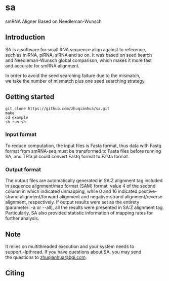 # sa
smRNA Aligner Based on Needleman-Wunsch
 
## Introduction  
SA is a software for small RNA sequence align against to reference,   
such as miRNA, piRNA, siRNA and so on. It was based on seed search   
and Needleman-Wunsch global comparison, which makes it more fast   
and accurate for smRNA alignment.   

In order to avoid the seed searching faiture due to the mismatch,   
we take the number of mismatch plus one seed searching strategy.  

## Getting started  
	git clone https://github.com/zhuqianhua/sa.git  
	make  
	cd example  
	sh run.sh  

### Input format
To reduce computation, the input files is Fasta format, thus data 
with Fastq format from smRNA-seq must be transformed to Fasta files 
before running SA, and TFfa.pl could convert Fastq format to Fasta
format.

### Output format
The output files are automatically generated in SA:Z alignment tag 
included in sequence alignment/map format (SAM) format, value 4 
of the second column in which indicated unmapping, while 0 and 16 
indicated positive-strand alignment/forward alignment and negative-strand 
alignment/reverse alignment, respectively. If output results were 
set as the entirety (parameter: -a or --all), all the results were 
presented in SA:Z alignment tag. Particularly, SA also provided statistic
information of mapping rates for further analysis.

## Note
It relies on multithreaded execution and your system needs to   
support -lpthread. If you have questions about SA, you may send  
the questions to zhuqianhua@bgi.com.  

## Citing
